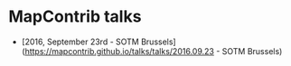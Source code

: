 # MapContrib talks

* [2016, September 23rd - SOTM Brussels](https://mapcontrib.github.io/talks/talks/2016.09.23 - SOTM Brussels)
